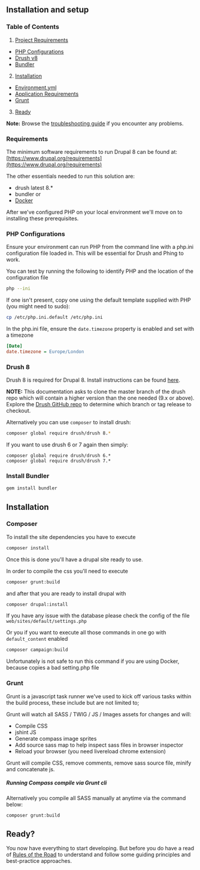 ## Installation and setup

### Table of Contents

1. [Project Requirements](install.md#requirements)
  - [PHP Configurations](install.md#php-configurations)
  - [Drush v8](install.md#drush-v8)
  - [Bundler](install.md#install-bundler)
2. [Installation](install.md#installation)
  - [Environment.yml](install.md#composer)
  - [Application Requirements](install.md#application-requirements)
  - [Grunt](install.md#grunt)
3. [Ready](install.md#ready)

**Note:** Browse the [troubleshooting guide](troubleshooting.md) if you encounter any problems.

### Requirements

The minimum software requirements to run Drupal 8 can be found at: [https://www.drupal.org/requirements](https://www.drupal.org/requirements)


The other essentials needed to run this solution are:
- drush latest 8.*
- bundler
or
- [Docker](https://docs.docker.com/engine/installation/)

After we've configured PHP on your local environment we'll move on to installing these prerequisites.

### PHP Configurations

Ensure your environment can run PHP from the command line with a php.ini configuration file loaded in. This will be essential for Drush and Phing to work.

You can test by running the following to identify PHP and the location of the configuration file

```bash
php --ini
```

If one isn't present, copy one using the default template supplied with PHP (you might need to sudo):

```bash
cp /etc/php.ini.default /etc/php.ini
```

In the php.ini file, ensure the `date.timezone` property is enabled and set with a timezone

```ini
[Date]
date.timezone = Europe/London
```

### Drush 8

Drush 8 is required for Drupal 8. Install instructions can be found [here](http://x-team.com/2015/02/install-drush-8-drupal-8-without-throwing-away-drush-6-7/).

**NOTE:** This documentation asks to clone the master branch of the drush repo which will contain a higher version than the one needed (9.x or above). Explore the [Drush GitHub repo](https://github.com/drush-ops/drush) to determine which branch or tag release to checkout.

Alternatively you can use `composer` to install drush:

```bash
composer global require drush/drush 8.*
```

If you want to use drush 6 or 7 again then simply:

```  
composer global require drush/drush 6.*
composer global require drush/drush 7.*
```

### Install Bundler

```bash
gem install bundler
```

## Installation
### Composer

To install the site dependencies you have to execute
```bash
composer install
```
Once this is done you'll have a drupal site ready to use.

In order to compile the css you'll need to execute
```bash
composer grunt:build
```
and after that you are ready to install drupal with
```bash
composer drupal:install
```
If you have any issue with the database please check the config of the file `web/sites/default/settings.php`

Or you if you want to execute all those commands in one go with `default_content` enabled
```bash
composer campaign:build
```
Unfortunately is not safe to run this command if you are using Docker, because copies a bad setting.php file

### Grunt

Grunt is a javascript task runner we've used to kick off various tasks within the build process, these include but are not limited to;

Grunt will watch all SASS / TWIG / JS / Images assets for changes and will:
- Compile CSS
- jshint JS
- Generate compass image sprites
- Add source sass map to help inspect sass files in browser inspector
- Reload your browser (you need livereload chrome extension)

Grunt will compile CSS, remove comments, remove sass source file, minify and concatenate js.

##### Running Compass compile via Grunt cli

Alternatively you compile all SASS manually at anytime via the command below:

```bash
composer grunt:build
```
## Ready?

You now have everything to start developing. But before you do have a read of [Rules of the Road](rules_of_the_road.md) to understand and follow some guiding principles and best-practice approaches.
